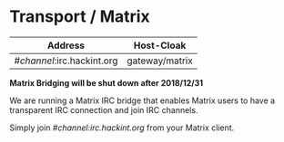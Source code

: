 # Transport / Matrix

| Address                    | Host-Cloak     |
|----------------------------|----------------|
| *#channel*:irc.hackint.org | gateway/matrix |

**Matrix Bridging will be shut down after 2018/12/31**

We are running a Matrix IRC bridge that enables Matrix users to have a transparent IRC connection and join IRC channels.

Simply join *#channel:irc.hackint.org* from your Matrix client.
